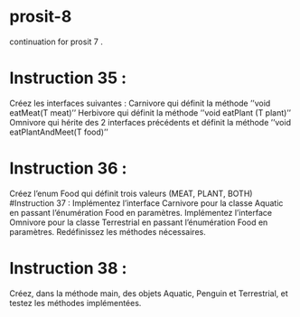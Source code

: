 # prosit-8
continuation for prosit 7 .
# Instruction 35 :
Créez les interfaces suivantes :
Carnivore<T> qui définit la méthode ’’void eatMeat(T meat)’’
Herbivore<T> qui définit la méthode ’’void eatPlant (T plant)’’
Omnivore<T> qui hérite des 2 interfaces précédents et définit la méthode
’’void eatPlantAndMeet(T food)’’

# Instruction 36 :
Créez l’enum Food qui définit trois valeurs (MEAT, PLANT, BOTH)
#Instruction 37 :
Implémentez l’interface Carnivore pour la classe Aquatic en passant l’énumération
Food en paramètres.
Implémentez l’interface Omnivore pour la classe Terrestrial en passant
l’énumération Food en paramètres.
Redéfinissez les méthodes nécessaires.
# Instruction 38 :
Créez, dans la méthode main, des objets Aquatic, Penguin et Terrestrial, et testez
les méthodes implémentées.
